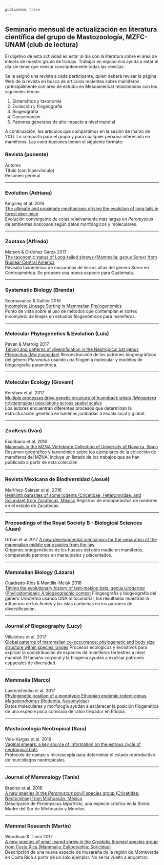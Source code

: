 ```yaml
---
published: false
---
```

## Seminario mensual de actualización en literatura científica del grupo de Mastozoología, MZFC-UNAM (club de lectura)

El objetivo de esta actividad es estar al día con la literatura sobre el área de interés de nuestro grupo de trabajo. Trabajar en equipo nos ayuda a estar al día sin tener que revisar constantemente todas las revistas.  

Se le asignó una revista a cada participante, quien deberá revisar la página Web de la revista en busca de artículos recientes sobre mamíferos (principalmente con área de estudio en Mesoamérica) relacionados con los siguientes temas:

1. Sistemática y taxonomía
2. Evolución y filogeografía
3. Biogeografía
4. Conservación
5. Patrones generales de alto impacto a nivel mundial

A continuación, los artículos que compartimos en la sesión de marzo de 2017. Lo comparto para el grupo y para cualquier persona interesada en mamíferos. Las contribuciones tienen el siguiente formato:

### Revista (ponente)
Autores  
Título (con hipervínculo)  
Resumen general   
_____
### Evolution (Adriana)
Kingsley et al. 2016  
[The ultimate and proximate mechanisms driving the evolution of long tails in forest deer mice]( 
http://onlinelibrary.wiley.com/doi/10.1111/evo.13150/full)    
Evolución convergente de colas relativamente más largas en _Peromyscus_ de ambientes boscosos según datos morfológicos y moleculares. 
_____
### Zootaxa (Alfredo)
Matson & Ordóñez Garza 2017  
[The taxonomic status of Long-tailed shrews (Mammalia: genus Sorex) from Nuclear Central America](
https://doi.org/10.11646/zootaxa.4236.3.3)  
Revisión taxonómica de musarañas de tierras altas del género _Sorex_ en Centroamérica. Se propone una nueva especie para Guatemala. 
_____
### Systematic Biology (Brenda)
Scornavacca & Galtier 2016  
[Incomplete Lineage Sorting in Mammalian Phylogenomics](https://academic.oup.com/sysbio/article/66/1/112/2449707/Incomplete-Lineage-Sorting-in-Mammalian)  
Punto de vista sobre el uso de métodos que contemplan el sorteo incompleto de linajes en estudios filogenómicos para mamíferos. 
_____
### Molecular Phylogenetics & Evolution (Luis)
Pavan & Marroig 2017  
[Timing and patterns of diversification in the Neotropical bat genus Pteronotus (Mormoopidae)](http://www.sciencedirect.com/science/article/pii/S1055790317300908)
Reconstrucción de los patrones biogeográficos del género _Pteronotus_ usando una filogenia molecular y modelos de biogeografía paramétrica. 
_____
### Molecular Ecology (Giovani)
Kershaw et al. 2017  
[Multiple processes drive genetic structure of humpback whale (_Megaptera novaeangliae_) populations across spatial scales](http://onlinelibrary.wiley.com/doi/10.1111/mec.13943/abstract)  
Los autores encuentran diferentes procesos que determinan la estructuración genética en ballenas jorobadas a escala local y global. 
_____
### ZooKeys (Iván)
Escribano et al. 2016  
[Mammals in the MZNA Vertebrate Collection of University of Navarra, Spain](http://zookeys.pensoft.net/articles.php?id=10207)  
Resumen geográfico y taxonómico sobre los ejemplares de la colección de mamíferos del MZNA, incluye un listado de los trabajos que se han publicado a partir de esta colección.
_____
### Revista Mexicana de Biodiversidad (Josué)
Martínez-Salazar et al. 2016  
[Helminth parasites of some rodents (Cricetidae, Heteromyidae, and Sciuridae) from Zacatecas, Mexico](http://revista.ib.unam.mx/index.php/bio/article/view/1360)
Registros de endoparásitos de roedores en el estado de Zacatecas.
_____
### Proceedings of the Royal Society B - Biological Sciences (Juan)
Urban et al 2017
[A new developmental mechanism for the separation of the mammalian middle ear ossicles from the jaw](http://dx.doi.org/10.1098/rspb.2016.2416)  
Orígenes ontogenéticos de los huesos del oido medio en mamíferos, comparando patrones en marsupiales y placentados. 
_____
### Mammalian Biology (Lázaro)
Cuadrado-Ríos & Mantilla-Meluk 2016  
[Timing the evolutionary history of tent-making bats, genus _Uroderma_ (Phyllostomidae): A biogeographic context](http://dx.doi.org/10.1016/j.mambio.2016.07.045)
Filogeografía y biogeografía del género _Uroderma_ usando DNA mitocondrial, los resultados muestran la influencia de los Andes y las islas caribeñas en los patrones de diversificación. 
_____
### Journal of Biogeography (Lucy)
Villalobos et al. 2017  
[Global patterns of mammalian co-occurrence: phylogenetic and body size structure within species ranges](http://onlinelibrary.wiley.com/doi/10.1111/jbi.12826/abstract)
Procesos ecológicos y evolutivos para explicar la codistribución de especies de mamíferos terrestres a nivel mundial. El tamaño corporal y la filogenia ayudan a explicar patrones espaciales de diversidad. 
_____
### Mammalia (Marco)
Lavrenchenko et al. 2017  
[Phylogenetic position of a monotypic Ethiopian endemic rodent genus _Megadendromus_ (Rodentia, Nesomyidae)](https://www.degruyter.com/view/j/mamm.2017.81.issue-1/mammalia-2015-0148/mammalia-2015-0148.xml?format=INT)  
Datos moleculares y morfología ayudan a esclarecer la posición filogenética de una especie poco conocida de ratón trepador en Etiopía. 
_____
### Mastozoología Neotropical (Sara)
Vela-Vargas et al. 2016  
[Vaginal smears: a key source of information on the estrous cycle of neotropical bats](http://www.scielo.org.ar/scielo.php?script=sci_arttext&pid=S0327-93832016000100014)  
Protocolo de campo y microscopía para determinar el estado reproductivo de murciélagos neotropicales.
_____
### Journal of Mammalogy (Tania)
Bradley et al. 2016  
[A new species in the _Peromyscus boylii_ species group (Cricetidae: Neotominae) from Michoacán, México](https://academic.oup.com/jmammal/article/98/1/154/2658450/A-new-species-in-the-Peromyscus-boylii-species)  
Descripción de _Peromyscus kilpatricki_, una especie críptica en la Sierra Madre del Sur de Michoacán y Morelos. 
_____
### Mammal Research (Martín)
Woodman & Timm 2017   
[A new species of small-eared shrew in the _Cryptotis thomasi_ species group from Costa Rica (Mammalia: Eulipotyphla: Soricidae)](
https://link.springer.com/article/10.1007/s13364-016-0289-6)  
Descripción de una nueva especie de musaraña de la región de Monteverde en Costa Rica a partir de un solo ejemplar. No se ha vuelto a encontrar. 
